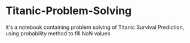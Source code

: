 # Titanic-Problem-Solving
it's a notebook containing problem solving of Titanic Survival Prediction, using probability method to fill NaN values 
